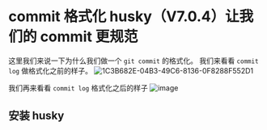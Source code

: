 # commit 格式化 husky（V7.0.4）让我们的 commit 更规范

这里我们来说一下为什么我们做一个 `git commit` 的格式化。
我们来看看 `commit log` 做格式化之前的样子。
![1C3B682E-04B3-49C6-8136-0F8288F552D1](https://user-images.githubusercontent.com/66205484/144975728-345548af-e8b2-4b99-aa54-27f41958ed5e.png)

我们再来看看 `commit log` 格式化之后的样子
![image](https://user-images.githubusercontent.com/66205484/144975906-710d715b-85a1-4a4f-a183-2aa5e254f741.png)

## 安装 husky

```bash

```
